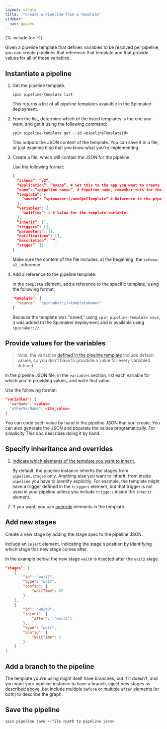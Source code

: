 ```yaml
---
layout: single
title:  "Create a Pipeline from a Template"
sidebar:
  nav: guides
---
```


{% include toc %}

Given a pipeline template that defines variables to be resolved per pipeline,
you can create pipelines that reference that template and that provide values
for all of those variables.

## Instantiate a pipeline

1. Get the pipeline template.

    `spin pipeline-template list`

    This returns a list of all pipeline templates avaialble in the Spinnaker
    deployment.

1. From the list, determine which of the listed templates is the one you want,
and get it using the following command:

   `spin pipeline-template get --id <pipelineTemplateId>`

   This outputs the JSON content of the template. You can save it in a file, or
   just examine it so that you know what you're implementing.

1. Create a file, which will contain the JSON for the pipeline. 

   Use the following format:

   ```json
   {
     “schema”: “v2”,
     “application”: “myApp”, # Set this to the app you want to create the pipeline in.
     “name”: “<pipeline name>”, # Pipeline name, remember this for the next part.
     “template”: {
       “source”: “spinnaker://newSpelTemplate” # Reference to the pipeline template we published above. We saved it in Spinnaker, so we prefix the template id with ‘spinnaker://’. ‘http://’ and ‘file://’ prefixes are also supported.
     },
     “variables”: {
       “waitTime”: 4 # Value for the template variable.
     },
     “inherit”: [],
     “triggers”: [],
     “parameters”: [],
     “notifications”: [],
     “description”: “”,
     “stages”: []
   }
   ```

   Make sure the content of the file includes, at the beginning, the `schema: v2,` reference.

1. Add a reference to the pipeline template:

   In the `template` element, add a reference to the specific template, using
   the following format:

   ```json
   "template": {
   	 "source": "spinnaker://<templateName>"
   }
   ```
   
   Because the template was "saved," using `spin pipeline-template save`, it
   was added to the Spinnaker deployment and is available using `spinnaker://`.

## Provide values for the variables

> Note: the variables [defined in the pipeline
> template](/guides/user/pipeline/pipeline-templates/create/#3-edit-the-file-for-template-format)
> include default values, so you don't have to provdide a value for every variabled defined.

In the pipeline JSON file, in the `variables` section, list each variable
for which you're providing values, and write that value.

   Use the following format:

   ```json
   "variables": {
     "varName": <value>
     "otherVarName": <its_value>
   }
   ```
You can code each value by hand in the pipeline JSON that you create. You can
also generate the JSON and populate the values programatically. For simplicity
This doc describes doing it by hand.


## Specify inheritance and overrides

1. [Indicate which elements of the template you want to
inherit](/guides/user/pipeline/pipeline-templates/override/).

   By default, the pipeline instance inherits the stages from `pipeline.stages`
   only. Anything else you want to inherit, from inside `pipeline` you have to 
   identify explicitly. For example, the template might have a trigger defined
   in the `triggers` element, but that trigger is not used in your pipeline
   unless you include `triggers` inside the `inherit` element.

1. If you want, you can
[override](/guides/user/pipeline/pipeline-templates/override/) elements in the
template.

## Add new stages

Create a new stage by adding the stage spec to the pipeline JSON.

Include an `inject` element, indicating the stage's position by identifying
which stage this new stage comes after.

In the example below, the new stage `wait0` is injected after the `wait2`
stage.

```json
"stages": [
    {
        "id": "wait2",
        "type": "wait",
        "config": {
            "waitTime": 67
        }
    },
    {
        "id": "wait0",
        "inject": {
            "after": ["wait2"]
        },
        "type": "wait",
        "config": {
            "waitTime": 2
        }
    }
]
```

## Add a branch to the pipeline

The template you're using might itself have branches, but if it doesn't, and
you want your pipeline instance to have a branch, inject new stages as
described [above](#add-new-stages), but include multiple `before` or multiple
`after` elements (or both) to describe the graph. 

## Save the pipeline

`spin pipeline save --file <path to pipeline json>`

